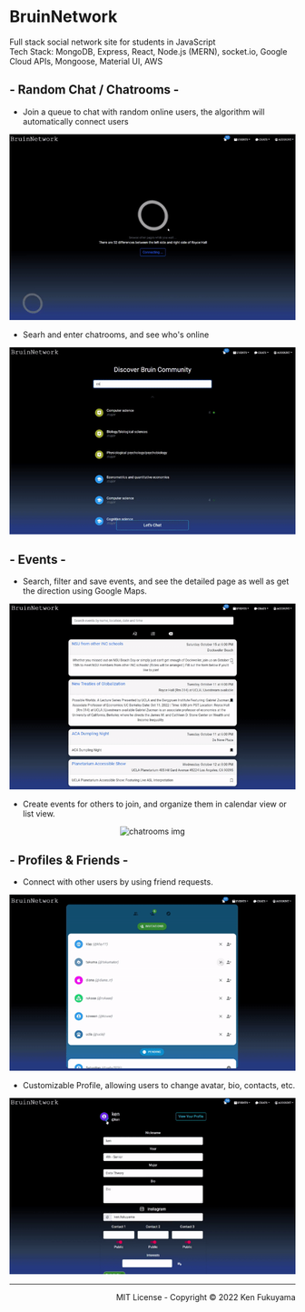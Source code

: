 # BruinNetwork
Full stack social network site for students in JavaScript </br>
Tech Stack: MongoDB, Express, React, Node.js (MERN), socket.io, Google Cloud APIs, Mongoose, Material UI, AWS

## - Random Chat / Chatrooms -
- Join a queue to chat with random online users, the algorithm will automatically connect users
<!-- ![ChitchatGIF](chitchat.gif) -->

<p align="center">
  <img src="chitchat.gif" alt="chitchat img">
</p>

- Searh and enter chatrooms, and see who's online
<p align="center">
  <img src="chatrooms.gif" alt="chatrooms img">
</p>


## - Events -
- Search, filter and save events, and see the detailed page as well as get the direction using Google Maps.

<p align="center">
  <img src="event_navigate.gif" alt="chatrooms img">
</p>

- Create events for others to join, and organize them in calendar view or list view.
<p align="center">
  <img src="event-view.gif" alt="chatrooms img">
</p>


## - Profiles & Friends -

- Connect with other users by using friend requests.
<p align="center">
  <img src="friendship.gif" alt="chatrooms img">
</p>


- Customizable Profile, allowing users to change avatar, bio, contacts, etc.
<p align="center">
  <img src="user-custom.gif" alt="chatrooms img">
</p>


<hr/>
<p align="right">
  MIT License - Copyright © 2022 Ken Fukuyama 
</p>




